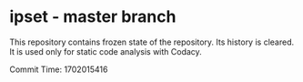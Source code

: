 # ipset - master branch

This repository contains frozen state of the repository.
Its history is cleared. It is used only for static code
analysis with Codacy.

Commit Time: 1702015416